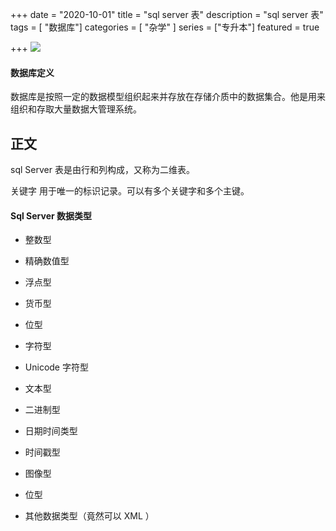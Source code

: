 +++
date = "2020-10-01"
title = "sql server 表"
description = "sql server 表"
tags = [ "数据库"]
categories = [
    "杂学"
]
series = ["专升本"]
featured = true

+++
![](https://gitee.com/lalalaxiaowifi/pictures/raw/master/image/%E6%97%A5%E5%B8%B8%E6%90%AC%E7%A0%96%E5%A4%B4.png)

#### 数据库定义
数据库是按照一定的数据模型组织起来并存放在存储介质中的数据集合。他是用来组织和存取大量数据大管理系统。

## 正文

sql Server 表是由行和列构成，又称为二维表。

关键字 用于唯一的标识记录。可以有多个关键字和多个主键。

#### Sql Server 数据类型

- 整数型

- 精确数值型

- 浮点型

- 货币型

- 位型

- 字符型

- Unicode 字符型

- 文本型

- 二进制型

- 日期时间类型

- 时间戳型

- 图像型

- 位型

- 其他数据类型（竟然可以 XML ）

  

